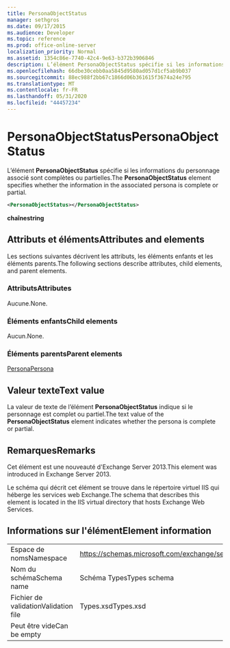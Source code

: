 ```yaml
---
title: PersonaObjectStatus
manager: sethgros
ms.date: 09/17/2015
ms.audience: Developer
ms.topic: reference
ms.prod: office-online-server
localization_priority: Normal
ms.assetid: 1354c86e-7740-42c4-9e63-b372b3906846
description: L’élément PersonaObjectStatus spécifie si les informations du personnage associé sont complètes ou partielles.
ms.openlocfilehash: 66dbe30cebb0aa5845d9580ad057d1cf5ab9b037
ms.sourcegitcommit: 88ec988f2bb67c1866d06b361615f3674a24e795
ms.translationtype: MT
ms.contentlocale: fr-FR
ms.lasthandoff: 05/31/2020
ms.locfileid: "44457234"
---
```

# <a name="personaobjectstatus"></a><span data-ttu-id="12096-103">PersonaObjectStatus</span><span class="sxs-lookup"><span data-stu-id="12096-103">PersonaObjectStatus</span></span>

<span data-ttu-id="12096-104">L’élément **PersonaObjectStatus** spécifie si les informations du personnage associé sont complètes ou partielles.</span><span class="sxs-lookup"><span data-stu-id="12096-104">The **PersonaObjectStatus** element specifies whether the information in the associated persona is complete or partial.</span></span> 
  
```XML
<PersonaObjectStatus></PersonaObjectStatus>
```

 <span data-ttu-id="12096-105">**chaîne**</span><span class="sxs-lookup"><span data-stu-id="12096-105">**string**</span></span>
## <a name="attributes-and-elements"></a><span data-ttu-id="12096-106">Attributs et éléments</span><span class="sxs-lookup"><span data-stu-id="12096-106">Attributes and elements</span></span>

<span data-ttu-id="12096-107">Les sections suivantes décrivent les attributs, les éléments enfants et les éléments parents.</span><span class="sxs-lookup"><span data-stu-id="12096-107">The following sections describe attributes, child elements, and parent elements.</span></span>
  
### <a name="attributes"></a><span data-ttu-id="12096-108">Attributs</span><span class="sxs-lookup"><span data-stu-id="12096-108">Attributes</span></span>

<span data-ttu-id="12096-109">Aucune.</span><span class="sxs-lookup"><span data-stu-id="12096-109">None.</span></span>
  
### <a name="child-elements"></a><span data-ttu-id="12096-110">Éléments enfants</span><span class="sxs-lookup"><span data-stu-id="12096-110">Child elements</span></span>

<span data-ttu-id="12096-111">Aucun.</span><span class="sxs-lookup"><span data-stu-id="12096-111">None.</span></span>
  
### <a name="parent-elements"></a><span data-ttu-id="12096-112">Éléments parents</span><span class="sxs-lookup"><span data-stu-id="12096-112">Parent elements</span></span>

[<span data-ttu-id="12096-113">Persona</span><span class="sxs-lookup"><span data-stu-id="12096-113">Persona</span></span>](persona.md)
  
## <a name="text-value"></a><span data-ttu-id="12096-114">Valeur texte</span><span class="sxs-lookup"><span data-stu-id="12096-114">Text value</span></span>

<span data-ttu-id="12096-115">La valeur de texte de l’élément **PersonaObjectStatus** indique si le personnage est complet ou partiel.</span><span class="sxs-lookup"><span data-stu-id="12096-115">The text value of the **PersonaObjectStatus** element indicates whether the persona is complete or partial.</span></span> 
  
## <a name="remarks"></a><span data-ttu-id="12096-116">Remarques</span><span class="sxs-lookup"><span data-stu-id="12096-116">Remarks</span></span>

<span data-ttu-id="12096-117">Cet élément est une nouveauté d'Exchange Server 2013.</span><span class="sxs-lookup"><span data-stu-id="12096-117">This element was introduced in Exchange Server 2013.</span></span>
  
<span data-ttu-id="12096-118">Le schéma qui décrit cet élément se trouve dans le répertoire virtuel IIS qui héberge les services web Exchange.</span><span class="sxs-lookup"><span data-stu-id="12096-118">The schema that describes this element is located in the IIS virtual directory that hosts Exchange Web Services.</span></span>
  
## <a name="element-information"></a><span data-ttu-id="12096-119">Informations sur l'élément</span><span class="sxs-lookup"><span data-stu-id="12096-119">Element information</span></span>

|||
|:-----|:-----|
|<span data-ttu-id="12096-120">Espace de noms</span><span class="sxs-lookup"><span data-stu-id="12096-120">Namespace</span></span>  <br/> |https://schemas.microsoft.com/exchange/services/2006/types  <br/> |
|<span data-ttu-id="12096-121">Nom du schéma</span><span class="sxs-lookup"><span data-stu-id="12096-121">Schema name</span></span>  <br/> |<span data-ttu-id="12096-122">Schéma Types</span><span class="sxs-lookup"><span data-stu-id="12096-122">Types schema</span></span>  <br/> |
|<span data-ttu-id="12096-123">Fichier de validation</span><span class="sxs-lookup"><span data-stu-id="12096-123">Validation file</span></span>  <br/> |<span data-ttu-id="12096-124">Types.xsd</span><span class="sxs-lookup"><span data-stu-id="12096-124">Types.xsd</span></span>  <br/> |
|<span data-ttu-id="12096-125">Peut être vide</span><span class="sxs-lookup"><span data-stu-id="12096-125">Can be empty</span></span>  <br/> ||
   

